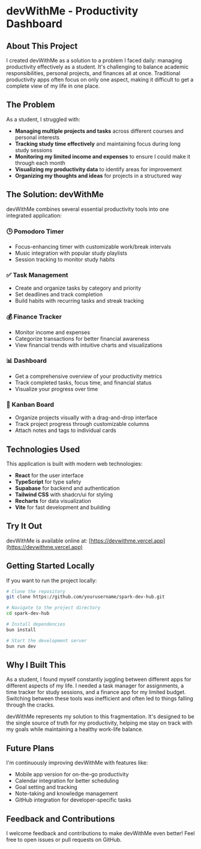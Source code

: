 # devWithMe - Productivity Dashboard

## About This Project

I created devWithMe as a solution to a problem I faced daily: managing productivity effectively as a student. It's challenging to balance academic responsibilities, personal projects, and finances all at once. Traditional productivity apps often focus on only one aspect, making it difficult to get a complete view of my life in one place.

## The Problem

As a student, I struggled with:

- **Managing multiple projects and tasks** across different courses and personal interests
- **Tracking study time effectively** and maintaining focus during long study sessions
- **Monitoring my limited income and expenses** to ensure I could make it through each month
- **Visualizing my productivity data** to identify areas for improvement
- **Organizing my thoughts and ideas** for projects in a structured way

## The Solution: devWithMe

devWithMe combines several essential productivity tools into one integrated application:

### 🕒 Pomodoro Timer
- Focus-enhancing timer with customizable work/break intervals
- Music integration with popular study playlists
- Session tracking to monitor study habits

### ✅ Task Management
- Create and organize tasks by category and priority
- Set deadlines and track completion
- Build habits with recurring tasks and streak tracking

### 💰 Finance Tracker
- Monitor income and expenses
- Categorize transactions for better financial awareness
- View financial trends with intuitive charts and visualizations

### 📊 Dashboard
- Get a comprehensive overview of your productivity metrics
- Track completed tasks, focus time, and financial status
- Visualize your progress over time

### 📝 Kanban Board
- Organize projects visually with a drag-and-drop interface
- Track project progress through customizable columns
- Attach notes and tags to individual cards

## Technologies Used

This application is built with modern web technologies:

- **React** for the user interface
- **TypeScript** for type safety
- **Supabase** for backend and authentication
- **Tailwind CSS** with shadcn/ui for styling
- **Recharts** for data visualization
- **Vite** for fast development and building

## Try It Out

devWithMe is available online at: [https://devwithme.vercel.app](https://devwithme.vercel.app)

## Getting Started Locally

If you want to run the project locally:

```bash
# Clone the repository
git clone https://github.com/yourusername/spark-dev-hub.git

# Navigate to the project directory
cd spark-dev-hub

# Install dependencies
bun install

# Start the development server
bun run dev
```

## Why I Built This

As a student, I found myself constantly juggling between different apps for different aspects of my life. I needed a task manager for assignments, a time tracker for study sessions, and a finance app for my limited budget. Switching between these tools was inefficient and often led to things falling through the cracks.

devWithMe represents my solution to this fragmentation. It's designed to be the single source of truth for my productivity, helping me stay on track with my goals while maintaining a healthy work-life balance.

## Future Plans

I'm continuously improving devWithMe with features like:

- Mobile app version for on-the-go productivity
- Calendar integration for better scheduling
- Goal setting and tracking
- Note-taking and knowledge management
- GitHub integration for developer-specific tasks

## Feedback and Contributions

I welcome feedback and contributions to make devWithMe even better! Feel free to open issues or pull requests on GitHub.
